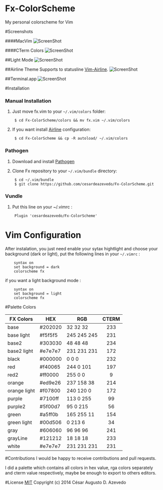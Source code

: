 Fx-ColorScheme
==============

My personal colorscheme for Vim

#Screenshots

####MacVim
![ScreenShot](http://i.cubeupload.com/gELCwc.png)

####CTerm Colors
![ScreenShot](http://i.cubeupload.com/PuEX0L.png)

##Light Mode
![ScreenShot](http://i.cubeupload.com/feSwmO.png)


##Airline Theme
Supports to statusline [Vim-Airline](https://github.com/bling/vim-airline).
![ScreenShot](http://i.cubeupload.com/XWVdCC.png)

##Terminal.app
![ScreenShot](http://i.cubeupload.com/d2bbqR.png)

#Installation

### Manual Installation

1. Just move fx.vim to your `~/.vim/colors` folder:

        $ cd Fx-ColorScheme/colors && mv fx.vim ~/.vim/colors 

2. If you want install [Airline](https://github.com/bling/vim-airline) configuration:

        $ cd Fx-ColorScheme && cp -R autoload/ ~/.vim/colors

### Pathogen
1. Download and install [Pathogen](https://github.com/tpope/vim-pathogen)
2. Clone Fx repository to your `~/.vim/bundle` directory:

        $ cd ~/.vim/bundle 
        $ git clone https://github.com/cesardeazevedo/Fx-ColorScheme.git

### Vundle
1. Put this line on your ~/.vimrc :

        Plugin 'cesardeazevedo/Fx-ColorScheme'


# Vim Configuration

After instalation, you just need enable your sytax hightlight and choose your background (dark or light), put the following lines in your `~/.vimrc` :
        
        syntax on
        set background = dark
        colorscheme fx

if you want a light background mode :

        syntax on
        set background = light
        colorscheme fx

#Palette Colors

| FX Colors    |   HEX   |     RGB     | CTERM |
| ------------ | ------- | ----------- |:-----:|
| base         | #202020 | 32  32  32  |  233  |
| base light   | #f5f5f5 | 245 245 245 |  231  |
| base2        | #303030 | 48  48  48  |  234  |
| base2 light  | #e7e7e7 | 231 231 231 |  172  |
| black        | #000000 | 0   0   0   |  232  |
| red          | #f40065 | 244 0   101 |  197  |
| red2         | #ff0000 | 255 0   0   |  9    |
| orange       | #ed9e26 | 237 158 38  |  214  |
| orange light | #f07800 | 240 120 0   |  172  |
| purple       | #7100ff | 113 0   255 |  99   |
| purple2      | #5f00d7 | 95  0   215 |  56   |
| green        | #a5ff0b | 165 255 11  |  154  |
| green light  | #00d506 | 0   213 6   |  34   |
| gray         | #606060 | 96  96  96  |  241  |
| grayLine     | #121212 | 18  18  18  |  233  |
| white        | #e7e7e7 | 231 231 231 |  231  |


#Contributions
I would be happy to receive contributions and pull requests. 

I did a palette which contains all colors in hex value, rga colors separately and cterm value respectively, maybe be enough to export to others editors.


#License 
[MIT](https://github.com/cesardeazevedo/Fx-ColorScheme/blob/master/LICENSE) Copyright (c) 2014 César Augusto D. Azevedo
